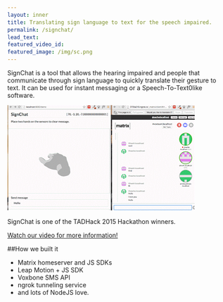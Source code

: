 ```yaml
---
layout: inner
title: Translating sign language to text for the speech impaired.
permalink: /signchat/
lead_text:
featured_video_id:
featured_image: /img/sc.png
---
```


SignChat is a tool that allows the hearing impaired and people that communicate through sign language to quickly translate their gesture to text. It can be used for instant messaging or a Speech-To-Text0like software.

![signchat](/img/signchat.gif)

SignChat is one of the TADHack 2015 Hackathon winners.

[Watch our video for more information!](https://www.youtube.com/watch?v=6ybaaMPUVx0)

##How we built it

*   Matrix homeserver and JS SDKs
*   Leap Motion + JS SDK
*   Voxbone SMS API
*   ngrok tunneling service
*  and lots of NodeJS love.